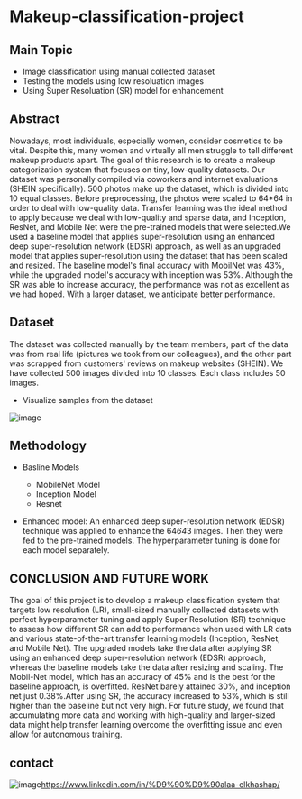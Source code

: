 # Makeup-classification-project

## Main Topic
* Image classification using manual collected dataset
* Testing the models using low resoluation images 
* Using Super Resoluation (SR) model for enhancement

## Abstract
Nowadays, most individuals, especially women, consider cosmetics to be vital. Despite this, many women and virtually all men struggle to tell different makeup products apart. The goal of this research is to create a makeup categorization system that focuses on tiny, low-quality datasets. Our dataset was personally compiled via coworkers and internet evaluations (SHEIN specifically). 500 photos make up the dataset, which is divided into 10 equal classes. Before preprocessing, the photos were scaled to 64*64 in order to deal with low-quality data. Transfer learning was the ideal method to apply because we deal with low-quality and sparse data, and Inception, ResNet, and Mobile Net were the pre-trained models that were selected.We used a baseline model that applies super-resolution using an enhanced deep super-resolution network (EDSR) approach, as well as an upgraded model that applies super-resolution using the dataset that has been scaled and resized. The baseline model's final accuracy with MobilNet was 43%, while the upgraded model's accuracy with inception was 53%. Although the SR was able to increase accuracy, the performance was not as excellent as we had hoped. With a larger dataset, we anticipate better performance.


## Dataset 
The dataset was collected manually by the team members, part of the data was from real life (pictures we took from our colleagues), and the other part was scrapped from customers' reviews on makeup websites (SHEIN). We have collected 500 images divided into 10 classes. Each class includes 50 images.

* Visualize samples from the dataset

![image](https://user-images.githubusercontent.com/60587913/209417760-a3394f78-2717-465b-ae2d-3508a9763ed7.png)

## Methodology
* Basline Models
    - MobileNet Model
    - Inception Model
    - Resnet

* Enhanced model:
An enhanced deep super-resolution network (EDSR)  technique was applied to enhance the 64*64*3 images. Then they were fed to the pre-trained models.
The hyperparameter tuning is done for each model separately. 




  
 ## CONCLUSION AND FUTURE WORK
 The goal of this project is to develop a makeup classification system that targets low resolution (LR), small-sized manually collected datasets with perfect hyperparameter tuning and apply Super Resolution (SR) technique to assess how different SR can add to performance when used with LR data and various state-of-the-art transfer learning models (Inception, ResNet, and Mobile Net). The upgraded models take the data after applying SR using an enhanced deep super-resolution network (EDSR) approach, whereas the baseline models take the data after resizing and scaling. The Mobil-Net model, which has an accuracy of 45% and is the best for the baseline approach, is overfitted. ResNet barely attained 30%, and inception net just 0.38%.After using SR, the accuracy increased to 53%, which is still higher than the baseline but not very high. For future study, we found that accumulating more data and working with high-quality and larger-sized data might help transfer learning overcome the overfitting issue and even allow for autonomous training.
    
## contact 
![image](https://user-images.githubusercontent.com/60587913/209285099-911ab4b9-604a-45e5-8c96-ce618df56870.png)https://www.linkedin.com/in/%D9%90%D9%90alaa-elkhashap/
    
